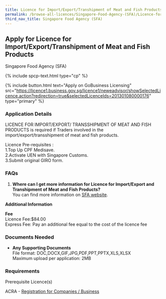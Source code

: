 ```yaml
---
title: Licence for Import/Export/Transhipment of Meat and Fish Products
permalink: /browse-all-licences/Singapore-Food-Agency-(SFA)/Licence-for-Import-Export-Transhipment-of-Meat-and-Fish-Products
third_nav_title: Singapore Food Agency (SFA)
---
```


## Apply for Licence for Import/Export/Transhipment of Meat and Fish Products

Singapore Food Agency (SFA)

{% include spcp-text.html type="cp" %}

{% include button.html text="Apply on GoBusiness Licensing" src="https://licence1.business.gov.sg/licence1/neweadvisor/showSelectedLicence.action?redirection=true&selectedLicenceIds=201301080000176" type="primary" %}

<H3>Application Details</H3>

<p>LICENCE FOR IMPORT/EXPORT/ TRANSSHIPMENT OF MEAT AND FISH PRODUCTS is required if Traders involved in the import/export/transshipment of meat and fish products.</p>
<p>Licence Pre-requisites : <br />1.Top Up CPF Medisave. <br />2.Activate UEN with Singapore Customs. <br />3.Submit original GIRO form.</p>
<h3>FAQs</h3>
<ol>
<li><strong>Where can I get more information for Licence for Import/Export and Transhipment of Meat and Fish Products?</strong><br />You can find more information on <a href="https://www.sfa.gov.sg/food-import-export/conditions-for-specific-types-of-food-for-import" target="_blank" rel="noopener">SFA website</a>.</li>
</ol>

<strong>Additional Information</strong>

<p><strong>Fee</strong><br>
 Licence Fee:$84.00<br>
 Express Fee: Pay an additional fee equal to the cost of the licence fee</p>

<H3>Documents Needed</H3>

<ul>
 <li><strong>Any Supporting Documents</strong><br />File format: DOC,DOCX,GIF,JPG,PDF,PPT,PPTX,XLS,XLSX<br />Maximum upload per application: 2MB</strong></li>
 </ul>

<H3>Requirements</H3>

<p>Prerequisite Licence(s)</p>
 <p>ACRA - <a href="https://www.acra.gov.sg/Home/" target="_blank" rel="noopener">Registration for Companies / Business</a></p>

